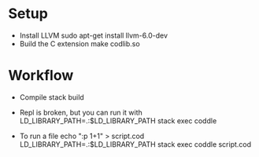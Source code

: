 Setup
=====

- Install LLVM
  sudo apt-get install llvm-6.0-dev
- Build the C extension
  make codlib.so

Workflow
========

- Compile
  stack build
  
- Repl is broken, but you can run it with
  LD_LIBRARY_PATH=.:$LD_LIBRARY_PATH stack exec coddle

- To run a file
  echo ":p 1+1" > script.cod
  LD_LIBRARY_PATH=.:$LD_LIBRARY_PATH stack exec coddle script.cod
